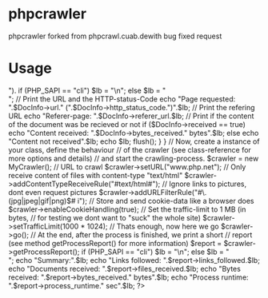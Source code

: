 # phpcrawler
phpcrawler forked from phpcrawl.cuab.dewith bug fixed request

# Usage

<?php
// Inculde the phpcrawl-mainclass
include("libs/PHPCrawler.class.php");

// Extend the class and override the handleDocumentInfo()-method 
class MyCrawler extends PHPCrawler 
{
  function handleDocumentInfo($DocInfo) 
  {
    // Just detect linebreak for output ("\n" in CLI-mode, otherwise "<br>").
    if (PHP_SAPI == "cli") $lb = "\n";
    else $lb = "<br />";

    // Print the URL and the HTTP-status-Code
    echo "Page requested: ".$DocInfo->url." (".$DocInfo->http_status_code.")".$lb;
    
    // Print the refering URL
    echo "Referer-page: ".$DocInfo->referer_url.$lb;
    
    // Print if the content of the document was be recieved or not
    if ($DocInfo->received == true)
      echo "Content received: ".$DocInfo->bytes_received." bytes".$lb;
    else
      echo "Content not received".$lb; 
    echo $lb;
    flush();
  } 
}

// Now, create a instance of your class, define the behaviour
// of the crawler (see class-reference for more options and details)
// and start the crawling-process.

$crawler = new MyCrawler();

// URL to crawl
$crawler->setURL("www.php.net");

// Only receive content of files with content-type "text/html"
$crawler->addContentTypeReceiveRule("#text/html#");

// Ignore links to pictures, dont even request pictures
$crawler->addURLFilterRule("#\.(jpg|jpeg|gif|png)$# i");

// Store and send cookie-data like a browser does
$crawler->enableCookieHandling(true);

// Set the traffic-limit to 1 MB (in bytes,
// for testing we dont want to "suck" the whole site)
$crawler->setTrafficLimit(1000 * 1024);

// Thats enough, now here we go
$crawler->go();

// At the end, after the process is finished, we print a short
// report (see method getProcessReport() for more information)
$report = $crawler->getProcessReport();

if (PHP_SAPI == "cli") $lb = "\n";
else $lb = "<br />";
    
echo "Summary:".$lb;
echo "Links followed: ".$report->links_followed.$lb;
echo "Documents received: ".$report->files_received.$lb;
echo "Bytes received: ".$report->bytes_received." bytes".$lb;
echo "Process runtime: ".$report->process_runtime." sec".$lb; 
?>

